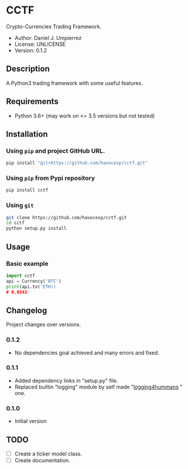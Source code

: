 # CCTF

Crypto-Currencies Trading Framework.

 - Author: Daniel J. Umpierrez
 - License: UNLICENSE
 - Version: 0.1.2

## Description

A Python3 trading framework with some useful features.


## Requirements

- Python 3.6+ (may work on <= 3.5 versions but not tested)

## Installation

### Using `pip` and project **GitHub** URL.

```sh
pip install "git+https://github.com/havocesp/cctf.git"
```

### Using `pip` from Pypi repository

```sh
pip install cctf
```

### Using `git`

```sh
git clone https://github.com/havocesp/cctf.git
cd cctf
python setup.py install
```

## Usage

### Basic example

```python
import cctf
api = Currency('BTC')
print(api.to('ETH))
# 0.0343
```

## Changelog

Project changes over versions.

### 0.1.2

 - No dependencies goal achieved and many errors and fixed.

### 0.1.1

- Added dependency links in "setup.py" file.
- Replaced builtin "logging" module by self made
"[logging4hummans](https://github.com/havocesp/logging4hummans) " one.

### 0.1.0

- Initial version

## TODO

- [ ] Create a ticker model class.
- [ ] Create documentation.
